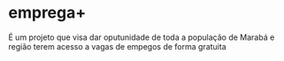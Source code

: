 # emprega+
É um projeto que visa dar oputunidade de toda a população de Marabá e região  terem acesso a vagas de empegos de forma gratuita 
